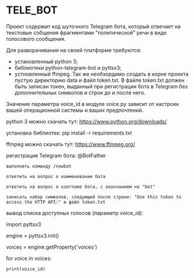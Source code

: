 # TELE_BOT

Проект содержит код шуточного Telegram бота, который отвечает на текстовые собщения фрагментами "политической" речи в виде голосового сообщения.

Для разворачивания на своей платформе требуются:
 - установленный python 3;
 - библиотеки python-telegram-bot и pyttsx3;
 - устновленный ffmpeg.
Так же необхордимо создать в корне проекта пустую директорию data и файл token.txt. 
В файле token.txt должен быть записан токен, выданный при регистрации бота в Telegram без дополнительных символов и строк до и после него.

Значение параметра voice_id в модуле voice.py зависит от настроек вашей операционной системы и ваших предпочтений.

python 3 можно скачать тут: https://www.python.org/downloads/

установка библиотек: pip install -r requirements.txt

ffmpeg можно скачать тут: https://www.ffmpeg.org/

регистрация Telegram бота: @BotFather

    выполнить команду /newbot
    
    ответить на вопрос о наименовании бота
    
    ответить на вопрос о username бота, с окончанием на "bot"
    
    записать набор символов, следующий после строки: "Use this token to access the HTTP API:" в файл token.txt
    

вывод списка доступных голосов (параметр voice_id):

import pyttsx3

engine = pyttsx3.init()

voices = engine.getProperty('voices')

for voice in voices:

    print(voice_id)
